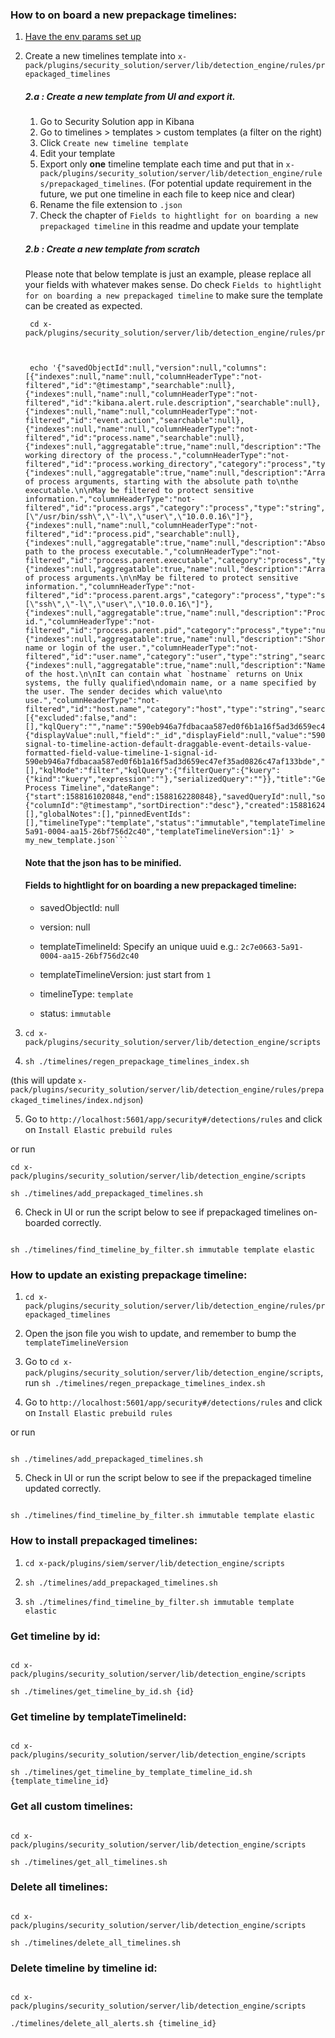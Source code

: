 

### How to on board a new prepackage timelines:



1.  [Have the env params set up](https://github.com/elastic/kibana/blob/main/x-pack/plugins/security_solution/server/lib/detection_engine/README.md)

2. Create a new timelines template into `x-pack/plugins/security_solution/server/lib/detection_engine/rules/prepackaged_timelines`

	##### 2.a : Create a new template from UI and export it.

	 1. Go to Security Solution app in Kibana
	 2. Go to timelines > templates > custom templates (a filter on the right)
	 3. Click `Create new timeline template`
	 4. Edit your template
	 5. Export only **one** timeline template each time and put that in `x-pack/plugins/security_solution/server/lib/detection_engine/rules/prepackaged_timelines`. (For potential update requirement in the future, we put one timeline in each file to keep nice and clear)
	 6. Rename the file extension to `.json`
	 7. Check the chapter of `Fields to hightlight for on boarding a new prepackaged timeline` in this readme and update your template




	##### 2.b : Create a new template from scratch
	Please note that below template is just an example, please replace all your fields with whatever makes sense. Do check `Fields to hightlight for on boarding a new prepackaged timeline` to make sure the template can be created as expected.


		cd x-pack/plugins/security_solution/server/lib/detection_engine/rules/prepackaged_timelines



		echo '{"savedObjectId":null,"version":null,"columns":[{"indexes":null,"name":null,"columnHeaderType":"not-filtered","id":"@timestamp","searchable":null},{"indexes":null,"name":null,"columnHeaderType":"not-filtered","id":"kibana.alert.rule.description","searchable":null},{"indexes":null,"name":null,"columnHeaderType":"not-filtered","id":"event.action","searchable":null},{"indexes":null,"name":null,"columnHeaderType":"not-filtered","id":"process.name","searchable":null},{"indexes":null,"aggregatable":true,"name":null,"description":"The working directory of the process.","columnHeaderType":"not-filtered","id":"process.working_directory","category":"process","type":"string","searchable":null,"example":"/home/alice"},{"indexes":null,"aggregatable":true,"name":null,"description":"Array of process arguments, starting with the absolute path to\nthe executable.\n\nMay be filtered to protect sensitive information.","columnHeaderType":"not-filtered","id":"process.args","category":"process","type":"string","searchable":null,"example":"[\"/usr/bin/ssh\",\"-l\",\"user\",\"10.0.0.16\"]"},{"indexes":null,"name":null,"columnHeaderType":"not-filtered","id":"process.pid","searchable":null},{"indexes":null,"aggregatable":true,"name":null,"description":"Absolute path to the process executable.","columnHeaderType":"not-filtered","id":"process.parent.executable","category":"process","type":"string","searchable":null,"example":"/usr/bin/ssh"},{"indexes":null,"aggregatable":true,"name":null,"description":"Array of process arguments.\n\nMay be filtered to protect sensitive information.","columnHeaderType":"not-filtered","id":"process.parent.args","category":"process","type":"string","searchable":null,"example":"[\"ssh\",\"-l\",\"user\",\"10.0.0.16\"]"},{"indexes":null,"aggregatable":true,"name":null,"description":"Process id.","columnHeaderType":"not-filtered","id":"process.parent.pid","category":"process","type":"number","searchable":null,"example":"4242"},{"indexes":null,"aggregatable":true,"name":null,"description":"Short name or login of the user.","columnHeaderType":"not-filtered","id":"user.name","category":"user","type":"string","searchable":null,"example":"albert"},{"indexes":null,"aggregatable":true,"name":null,"description":"Name of the host.\n\nIt can contain what `hostname` returns on Unix systems, the fully qualified\ndomain name, or a name specified by the user. The sender decides which value\nto use.","columnHeaderType":"not-filtered","id":"host.name","category":"host","type":"string","searchable":null}],"dataProviders":[{"excluded":false,"and":[],"kqlQuery":"","name":"590eb946a7fdbacaa587ed0f6b1a16f5ad3d659ec47ef35ad0826c47af133bde","queryMatch":{"displayValue":null,"field":"_id","displayField":null,"value":"590eb946a7fdbacaa587ed0f6b1a16f5ad3d659ec47ef35ad0826c47af133bde","operator":":"},"id":"send-signal-to-timeline-action-default-draggable-event-details-value-formatted-field-value-timeline-1-signal-id-590eb946a7fdbacaa587ed0f6b1a16f5ad3d659ec47ef35ad0826c47af133bde","enabled":true}],"description":"","eventType":"all","filters":[],"kqlMode":"filter","kqlQuery":{"filterQuery":{"kuery":{"kind":"kuery","expression":""},"serializedQuery":""}},"title":"Generic Process Timeline","dateRange":{"start":1588161020848,"end":1588162280848},"savedQueryId":null,"sort":{"columnId":"@timestamp","sortDirection":"desc"},"created":1588162404153,"createdBy":"Elastic","updated":1588604767818,"updatedBy":"Elastic","eventNotes":[],"globalNotes":[],"pinnedEventIds":[],"timelineType":"template","status":"immutable","templateTimelineId":"2c7e0663-5a91-0004-aa15-26bf756d2c40","templateTimelineVersion":1}' > my_new_template.json```

	#### Note that the json has to be minified.
	#### Fields to hightlight for on boarding a new prepackaged timeline:

	- savedObjectId: null

	- version: null

	- templateTimelineId: Specify an unique uuid e.g.: `2c7e0663-5a91-0004-aa15-26bf756d2c40`

	- templateTimelineVersion: just start from `1`

	- timelineType: `template`

	- status: `immutable`



3.  ```cd x-pack/plugins/security_solution/server/lib/detection_engine/scripts```

4.  ```sh ./timelines/regen_prepackage_timelines_index.sh```

(this will update `x-pack/plugins/security_solution/server/lib/detection_engine/rules/prepackaged_timelines/index.ndjson`)



5. Go to `http://localhost:5601/app/security#/detections/rules` and click on `Install Elastic prebuild rules`

or run

```
cd x-pack/plugins/security_solution/server/lib/detection_engine/scripts

sh ./timelines/add_prepackaged_timelines.sh

```



6. Check in UI or run the script below to see if prepackaged timelines on-boarded correctly.

```

sh ./timelines/find_timeline_by_filter.sh immutable template elastic

```



### How to update an existing prepackage timeline:

1.  ```cd x-pack/plugins/security_solution/server/lib/detection_engine/rules/prepackaged_timelines```

2. Open the json file you wish to update, and remember to bump the `templateTimelineVersion`

3. Go to ```cd x-pack/plugins/security_solution/server/lib/detection_engine/scripts```, run ```sh ./timelines/regen_prepackage_timelines_index.sh```

4. Go to `http://localhost:5601/app/security#/detections/rules` and click on `Install Elastic prebuild rules`

or run

```

sh ./timelines/add_prepackaged_timelines.sh

```



5. Check in UI or run the script below to see if the prepackaged timeline updated correctly.

```

sh ./timelines/find_timeline_by_filter.sh immutable template elastic

```




### How to install prepackaged timelines:

1.  ```cd x-pack/plugins/siem/server/lib/detection_engine/scripts```

2.  ```sh ./timelines/add_prepackaged_timelines.sh```

3.  ```sh ./timelines/find_timeline_by_filter.sh immutable template elastic```



### Get timeline by id:

```

cd x-pack/plugins/security_solution/server/lib/detection_engine/scripts

sh ./timelines/get_timeline_by_id.sh {id}

```




### Get timeline by templateTimelineId:

```

cd x-pack/plugins/security_solution/server/lib/detection_engine/scripts

sh ./timelines/get_timeline_by_template_timeline_id.sh {template_timeline_id}

```




### Get all custom timelines:

```

cd x-pack/plugins/security_solution/server/lib/detection_engine/scripts

sh ./timelines/get_all_timelines.sh

```




### Delete all timelines:

```

cd x-pack/plugins/security_solution/server/lib/detection_engine/scripts

sh ./timelines/delete_all_timelines.sh

```



### Delete timeline by timeline id:

```

cd x-pack/plugins/security_solution/server/lib/detection_engine/scripts

./timelines/delete_all_alerts.sh {timeline_id}

```
